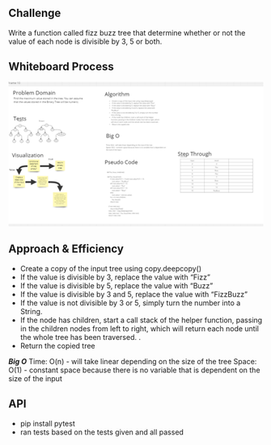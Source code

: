 ## Challenge

Write a function called fizz buzz tree that determine whether or not the value of each node is divisible by 3, 5 or both.

## Whiteboard Process

![Whiteboard](whiteboard.png)

## Approach & Efficiency

- Create a copy of the input tree using copy.deepcopy()
- If the value is divisible by 3, replace the value with “Fizz”
- If the value is divisible by 5, replace the value with “Buzz”
- If the value is divisible by 3 and 5, replace the value with “FizzBuzz”
- If the value is not divisible by 3 or 5, simply turn the number into a String.
- If the node has children, start a call stack of the helper function, passing in the children nodes from left to right, which will return each node until the whole tree has been traversed. .
- Return the copied tree


***Big O***
Time: O(n) - will take linear depending on the size of the tree
Space: O(1) - constant space because there is no variable that is dependent on the size of the input

## API

- pip install pytest
- ran tests based on the tests given and all passed
